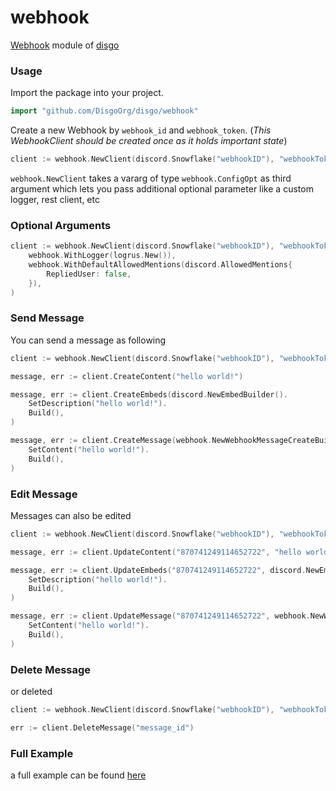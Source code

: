 # webhook

[Webhook](https://discord.com/developers/docs/resources/webhook) module of [disgo](https://github.com/DisgoOrg/disgo)

### Usage

Import the package into your project.

```go
import "github.com/DisgoOrg/disgo/webhook"
```

Create a new Webhook by `webhook_id` and `webhook_token`. (*This WebhookClient should be created once as it holds important state*)

```go
client := webhook.NewClient(discord.Snowflake("webhookID"), "webhookToken")
```

`webhook.NewClient` takes a vararg of type `webhook.ConfigOpt` as third argument which lets you pass additional optional parameter like a custom logger, rest client, etc

### Optional Arguments

```go
client := webhook.NewClient(discord.Snowflake("webhookID"), "webhookToken",
	webhook.WithLogger(logrus.New()),
	webhook.WithDefaultAllowedMentions(discord.AllowedMentions{
		RepliedUser: false,
	}),
)
```

### Send Message

You can send a message as following

```go
client := webhook.NewClient(discord.Snowflake("webhookID"), "webhookToken")

message, err := client.CreateContent("hello world!")

message, err := client.CreateEmbeds(discord.NewEmbedBuilder().
	SetDescription("hello world!").
	Build(),
)

message, err := client.CreateMessage(webhook.NewWebhookMessageCreateBuilder().
	SetContent("hello world!").
	Build(),
)
```

### Edit Message

Messages can also be edited

```go
client := webhook.NewClient(discord.Snowflake("webhookID"), "webhookToken")

message, err := client.UpdateContent("870741249114652722", "hello world!")

message, err := client.UpdateEmbeds("870741249114652722", discord.NewEmbedBuilder().
	SetDescription("hello world!").
	Build(),
)

message, err := client.UpdateMessage("870741249114652722", webhook.NewWebhookMessageUpdateBuilder().
	SetContent("hello world!").
	Build(),
)
```

### Delete Message

or deleted

```go
client := webhook.NewClient(discord.Snowflake("webhookID"), "webhookToken")

err := client.DeleteMessage("message_id")
```

### Full Example

a full example can be found [here](https://github.com/DisgoOrg/disgo/tree/development/_examples/webhook/example.go)